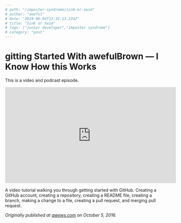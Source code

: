 ```yaml
---
# path: "/imposter-syndrome/sink-or-swim"
# author: "aweful"
# date: "2019-06-04T13:35:13.234Z"
# title: "Sink or Swim"
# tags: ["junior developer","imposter syndrome"]
# category: "post"
---
```

# gitting Started With awefulBrown — I Know How this Works

This is a video and podcast episode.

<center><iframe width="560" height="315" src="https://www.youtube.com/embed/dW8wleHHT68" frameborder="0" allowfullscreen></iframe></center>

A video tutorial walking you through getting started with GitHub. Creating a GitHub account, creating a repository, creating a README file, creating a branch, making a change to a file, creating a pull request, and merging pull request.

*Originally published at [awews.com](http://awews.com/i-know-how-this-works/2016/10/05/gitting-started-with-awefulbrown) on October 5, 2016.*
